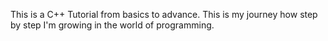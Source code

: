   This is a C++ Tutorial from basics to advance. This is my journey how step by step I'm growing in the world of programming.

